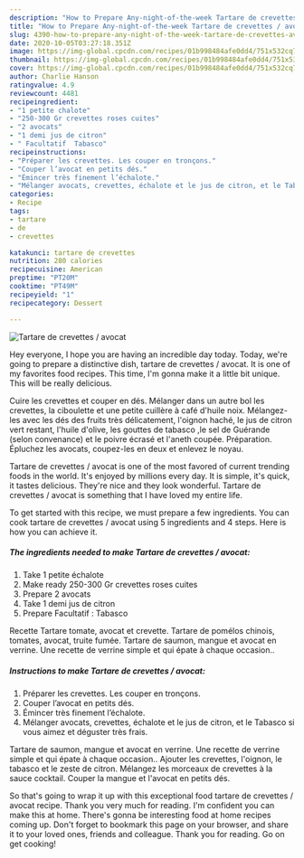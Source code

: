 ```yaml
---
description: "How to Prepare Any-night-of-the-week Tartare de crevettes / avocat"
title: "How to Prepare Any-night-of-the-week Tartare de crevettes / avocat"
slug: 4390-how-to-prepare-any-night-of-the-week-tartare-de-crevettes-avocat
date: 2020-10-05T03:27:18.351Z
image: https://img-global.cpcdn.com/recipes/01b998484afe0dd4/751x532cq70/tartare-de-crevettes-avocat-photo-principale-de-la-recette.jpg
thumbnail: https://img-global.cpcdn.com/recipes/01b998484afe0dd4/751x532cq70/tartare-de-crevettes-avocat-photo-principale-de-la-recette.jpg
cover: https://img-global.cpcdn.com/recipes/01b998484afe0dd4/751x532cq70/tartare-de-crevettes-avocat-photo-principale-de-la-recette.jpg
author: Charlie Hanson
ratingvalue: 4.9
reviewcount: 4481
recipeingredient:
- "1 petite chalote"
- "250-300 Gr crevettes roses cuites"
- "2 avocats"
- "1 demi jus de citron"
- " Facultatif  Tabasco"
recipeinstructions:
- "Préparer les crevettes. Les couper en tronçons."
- "Couper l’avocat en petits dés."
- "Émincer très finement l’échalote."
- "Mélanger avocats, crevettes, échalote et le jus de citron, et le Tabasco si vous aimez et déguster très frais."
categories:
- Recipe
tags:
- tartare
- de
- crevettes

katakunci: tartare de crevettes 
nutrition: 280 calories
recipecuisine: American
preptime: "PT20M"
cooktime: "PT49M"
recipeyield: "1"
recipecategory: Dessert

---
```



![Tartare de crevettes / avocat](https://img-global.cpcdn.com/recipes/01b998484afe0dd4/751x532cq70/tartare-de-crevettes-avocat-photo-principale-de-la-recette.jpg)

Hey everyone, I hope you are having an incredible day today. Today, we're going to prepare a distinctive dish, tartare de crevettes / avocat. It is one of my favorites food recipes. This time, I'm gonna make it a little bit unique. This will be really delicious.

Cuire les crevettes et couper en dés. Mélanger dans un autre bol les crevettes, la ciboulette et une petite cuillère à café d&#39;huile noix. Mélangez-les avec les dés des fruits très délicatement, l&#39;oignon haché, le jus de citron vert restant, l&#39;huile d&#39;olive, les gouttes de tabasco ,le sel de Guérande (selon convenance) et le poivre écrasé et l&#39;aneth coupée. Préparation. Épluchez les avocats, coupez-les en deux et enlevez le noyau.

Tartare de crevettes / avocat is one of the most favored of current trending foods in the world. It's enjoyed by millions every day. It is simple, it's quick, it tastes delicious. They're nice and they look wonderful. Tartare de crevettes / avocat is something that I have loved my entire life.


To get started with this recipe, we must prepare a few ingredients. You can cook tartare de crevettes / avocat using 5 ingredients and 4 steps. Here is how you can achieve it.

<!--inarticleads1-->

##### The ingredients needed to make Tartare de crevettes / avocat:

1. Take 1 petite échalote
1. Make ready 250-300 Gr crevettes roses cuites
1. Prepare 2 avocats
1. Take 1 demi jus de citron
1. Prepare  Facultatif : Tabasco


Recette Tartare tomate, avocat et crevette. Tartare de pomélos chinois, tomates, avocat, truite fumée. Tartare de saumon, mangue et avocat en verrine. Une recette de verrine simple et qui épate à chaque occasion.. 

<!--inarticleads2-->

##### Instructions to make Tartare de crevettes / avocat:

1. Préparer les crevettes. Les couper en tronçons.
1. Couper l’avocat en petits dés.
1. Émincer très finement l’échalote.
1. Mélanger avocats, crevettes, échalote et le jus de citron, et le Tabasco si vous aimez et déguster très frais.


Tartare de saumon, mangue et avocat en verrine. Une recette de verrine simple et qui épate à chaque occasion.. Ajouter les crevettes, l&#39;oignon, le tabasco et le zeste de citron. Mélangez les morceaux de crevettes à la sauce cocktail. Couper la mangue et l&#39;avocat en petits dés. 

So that's going to wrap it up with this exceptional food tartare de crevettes / avocat recipe. Thank you very much for reading. I'm confident you can make this at home. There's gonna be interesting food at home recipes coming up. Don't forget to bookmark this page on your browser, and share it to your loved ones, friends and colleague. Thank you for reading. Go on get cooking!
